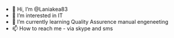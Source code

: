 - 👋 Hi, I’m @Laniakea83
- 👀 I’m interested in IT 
- 🌱 I’m currently learning Quality Assurence manual engeneeting
- 📫 How to reach me - via skype and sms

<!---
Laniakea83/Laniakea83 is a ✨ special ✨ repository because its `README.md` (this file) appears on your GitHub profile.
You can click the Preview link to take a look at your changes.
--->
